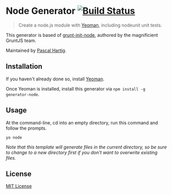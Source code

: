 # Node Generator [![Build Status](https://secure.travis-ci.org/yeoman/generator-node.png?branch=master)](https://travis-ci.org/yeoman/generator-node)

> Create a node.js module with [Yeoman][], including nodeunit unit tests.

This generator is based of
[grunt-init-node](https://github.com/gruntjs/grunt-init-node), authored by the
magnificient GruntJS team.

Maintained by [Pascal Hartig](https://github.com/passy).

[Yeoman]: http://yeoman.io/


## Installation

If you haven't already done so, install [Yeoman][].

Once Yeoman is installed, install this generator via `npm install -g generator-node`.


## Usage

At the command-line, cd into an empty directory, run this command and follow the prompts.

```
yo node
```

_Note that this template will generate files in the current directory, so be sure to change to a new directory first if you don't want to overwrite existing files._


## License

[MIT License](http://en.wikipedia.org/wiki/MIT_License)
